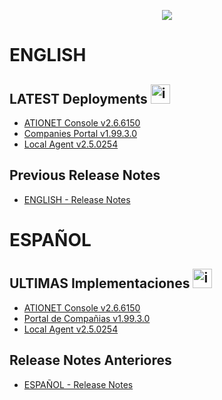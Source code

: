 <p align="center">
  <img src="https://github.com/Ationet/ationetdocs/raw/master/Content/Images/ATIOnetLogo_250x70.png" />
</p>

# ENGLISH

## LATEST Deployments <img width="31" alt="image" src="https://github.com/user-attachments/assets/56003bab-4447-4354-9eb5-868fc33180f7" />

- [ATIONET Console v2.6.6150](20241218_ENG.md)
- [Companies Portal v1.99.3.0](/Company%20Portal/1.99.3.0%20ENG.md)
- [Local Agent v2.5.0254](/LocalAgent/v2.5.0254_EN.md)
  
## Previous Release Notes
- [ENGLISH - Release Notes](Release_Notes.md)

# ESPAÑOL

## ULTIMAS Implementaciones <img width="31" alt="image" src="https://github.com/user-attachments/assets/ac66f280-d06b-4685-9456-1219076a5731" />

- [ATIONET Console v2.6.6150](20241218_ESP.md)
- [Portal de Compañias v1.99.3.0](/Company%20Portal/1.99.3.0%20ESP.md)
- [Local Agent v2.5.0254](/LocalAgent/v2.5.0254_ES.md)


## Release Notes Anteriores
- [ESPAÑOL - Release Notes](Release_Notes.md)
